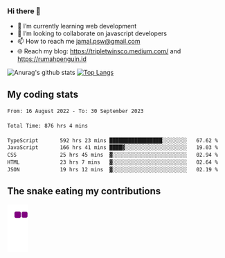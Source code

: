 ### Hi there 👋

<!--
**padepokanpenguin/padepokanpenguin** is a ✨ _special_ ✨ repository because its `README.md` (this file) appears on your GitHub profile.
-->

- 🌱 I’m currently learning  web development
- 👯 I’m looking to collaborate on javascript developers
- 📫 How to reach me jamal.psw@gmail.com
- 🌐 Reach my blog:
   https://tripletwinsco.medium.com/ and
   https://rumahpenguin.id

![Anurag's github stats](https://github-readme-stats.vercel.app/api?username=padepokanpenguin&count_private=true&disable_animations=false&show_icons=true&theme=default)
[![Top Langs](https://github-readme-stats.vercel.app/api/top-langs/?username=padepokanpenguin&theme=default&layout=compact)](https://github.com/padepokanpenguin)

## My coding stats

<!--START_SECTION:waka-->

```txt
From: 16 August 2022 - To: 30 September 2023

Total Time: 876 hrs 4 mins

TypeScript       592 hrs 23 mins █████████████████░░░░░░░░   67.62 %
JavaScript       166 hrs 41 mins ████▓░░░░░░░░░░░░░░░░░░░░   19.03 %
CSS              25 hrs 45 mins  ▓░░░░░░░░░░░░░░░░░░░░░░░░   02.94 %
HTML             23 hrs 7 mins   ▓░░░░░░░░░░░░░░░░░░░░░░░░   02.64 %
JSON             19 hrs 12 mins  ▓░░░░░░░░░░░░░░░░░░░░░░░░   02.19 %
```

<!--END_SECTION:waka-->


## The snake eating my contributions
![snake gif](https://github.com/padepokanpenguin/padepokanpenguin/blob/output/github-contribution-grid-snake.gif)
